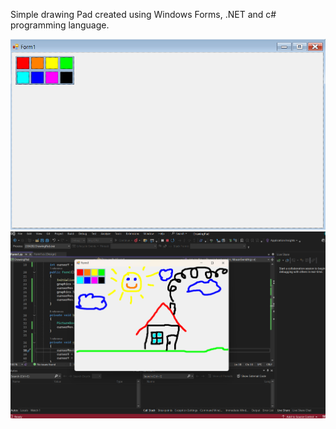 Simple drawing Pad created using Windows Forms, .NET and c# programming language.

![image alt](https://github.com/Roman-qa-pixel/DrawingPad/blob/81be21dd44f82c0f80b33904a8b1692d5b996985/Screenshot%202024-08-16%20111253.png)
![image alt](https://github.com/Roman-qa-pixel/DrawingPad/blob/master/Screenshot%202024-08-08%20113740.png)
